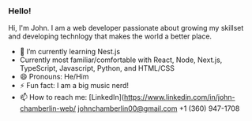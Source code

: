### Hello! 

Hi, I'm John. I am a web developer passionate about growing my skillset and developing technlogy that makes the world a better place.


- 🌱 I’m currently learning Nest.js
- Currently most familiar/comfortable with React, Node, Next.js, TypeScript, Javascript, Python, and HTML/CSS
- 😄 Pronouns: He/Him
- ⚡ Fun fact: I am a big music nerd!
- 📫 How to reach me:
      [LinkedIn](https://www.linkedin.com/in/john-chamberlin-web/
      johnchamberlin00@gmail.com
      +1 (360) 947-1708

